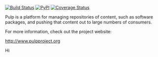 [![Build Status](https://travis-ci.org/pulp/pulp.svg?branch=3.0-dev)](https://travis-ci.org/pulp/pulp)
[![PyPI](https://img.shields.io/pypi/pyversions/pulpcore.svg)](https://pypi.python.org/pypi/pulpcore)
[![Coverage Status](https://coveralls.io/repos/github/pulp/pulp/badge.svg?branch=3.0-dev)](https://coveralls.io/github/pulp/pulp?branch=3.0-dev)

Pulp is a platform for managing repositories of content, such as software
packages, and pushing that content out to large numbers of consumers.

For more information, check out the project website:

http://www.pulpproject.org

Hi
